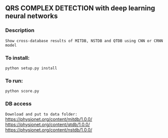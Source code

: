 ## QRS COMPLEX DETECTION with deep learning neural networks ##

### Description ###
`
Show cross-database results of MITDB, NSTDB and QTDB using CNN or CRNN model
`
### To install: ###
`
python setup.py install
`
### To run: ###
`
python score.py
`

### DB access ###
`
Download and put to data folder:
`
https://physionet.org/content/mitdb/1.0.0/
https://physionet.org/content/qtdb/1.0.0/
https://physionet.org/content/nstdb/1.0.0/